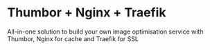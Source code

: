 # Thumbor + Nginx + Traefik

All-in-one solution to build your own image optimisation service with Thumbor, Nginx for cache and Traefik for SSL

